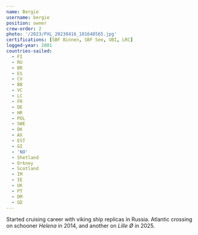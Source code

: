 ```yaml
---
name: Bergie
username: bergie
position: owner
crew-order: 2
photo: '/2023/PXL_20230416_101648565.jpg'
certifications: [SBF Binnen, SBF See, UBI, LRC]
logged-year: 2001
countries-sailed:
  - FI
  - RU
  - BR
  - ES
  - CV
  - BB
  - VC
  - LC
  - FR
  - DE
  - HR
  - POL
  - SWE
  - DK
  - AX
  - EST
  - GI
  - 'NO'
  - Shetland
  - Orkney
  - Scotland
  - IM
  - IE
  - UK
  - PT
  - DM
  - GD
---
```

Started cruising career with viking ship replicas in Russia.
Atlantic crossing on schooner _Helena_ in 2014, and another on _Lille Ø_ in 2025.
